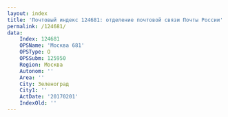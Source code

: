 ```yaml
---
layout: index
title: 'Почтовый индекс 124681: отделение почтовой связи Почты России'
permalink: /124681/
data:
    Index: 124681
    OPSName: 'Москва 681'
    OPSType: О
    OPSSubm: 125950
    Region: Москва
    Autonom: ''
    Area: ''
    City: Зеленоград
    City1: ''
    ActDate: '20170201'
    IndexOld: ''
---
```


